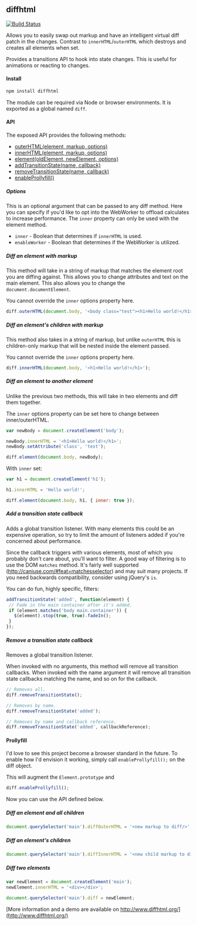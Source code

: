 diffhtml
--------

[![Build Status](https://travis-ci.org/tbranyen/diffhtml.svg?branch=master)](https://travis-ci.org/tbranyen/diffhtml)

Allows you to easily swap out markup and have an intelligent virtual diff patch
in the changes.  Contrast to `innerHTML`/`outerHTML` which destroys and creates
all elements when set.

Provides a transitions API to hook into state changes.  This is useful for
animations or reacting to changes.

#### Install

``` sh
npm install diffhtml
```

The module can be required via Node or browser environments.  It is exported as
a global named `diff`.

#### API

The exposed API provides the following methods:

- [outerHTML(element, markup, options)](#user-content-diff-an-element-with-markup)
- [innerHTML(element, markup, options)](#user-content-diff-an-elements-children-with-markup)
- [element(oldElement, newElement, options)](#user-content-diff-an-element-to-another-element)
- [addTransitionState(name, callback)](#user-content-add-a-transition-state-callback)
- [removeTransitionState(name, callback)](#user-content-remove-a-transition-state-callback)
- [enableProllyfill()](#user-content-prollyfill)

##### Options

This is an optional argument that can be passed to any diff method.  Here you
can specify if you'd like to opt into the WebWorker to offload calculates to
increase performance.  The `inner` property can only be used with the element
method.

- `inner` - Boolean that determines if `innerHTML` is used.
- `enableWorker` - Boolean that determines if the WebWorker is utilized.

##### Diff an element with markup

This method will take in a string of markup that matches the element root you
are diffing against.  This allows you to change attributes and text on the
main element.  This also allows you to change the `document.documentElement`.

You cannot override the `inner` options property here.


``` javascript
diff.outerHTML(document.body, '<body class="test"><h1>Hello world!</h1></body>');
```

##### Diff an element's children with markup

This method also takes in a string of markup, but unlike `outerHTML` this is
children-only markup that will be nested inside the element passed.

You cannot override the `inner` options property here.


``` javascript
diff.innerHTML(document.body, '<h1>Hello world!</h1>');
```

##### Diff an element to another element

Unlike the previous two methods, this will take in two elements and diff them
together.

The `inner` options property can be set here to change between inner/outerHTML.


``` javascript
var newBody = document.createElement('body');

newBody.innerHTML = '<h1>Hello world!</h1>';
newBody.setAttribute('class', 'test');

diff.element(document.body, newBody);
```

With `inner` set:

``` javascript
var h1 = document.createElement('h1');

h1.innerHTML = 'Hello world!';

diff.element(document.body, h1, { inner: true });
```

##### Add a transition state callback

Adds a global transition listener.  With many elements this could be an
expensive operation, so try to limit the amount of listeners added if you're
concerned about performance.

Since the callback triggers with various elements, most of which you probably
don't care about, you'll want to filter.  A good way of filtering is to use the
DOM `matches` method.  It's fairly well supported
(http://caniuse.com/#feat=matchesselector) and may suit many projects.  If you
need backwards compatibility, consider using jQuery's `is`.

You can do fun, highly specific, filters:

``` javascript
addTransitionState('added', function(element) {
 // Fade in the main container after it's added.
 if (element.matches('body main.container')) {
   $(element).stop(true, true).fadeIn();
 }
});
```

##### Remove a transition state callback

Removes a global transition listener.

When invoked with no arguments, this method will remove all transition
callbacks.  When invoked with the name argument it will remove all transition
state callbacks matching the name, and so on for the callback.

``` javascript
// Removes all.
diff.removeTransitionState();

// Removes by name.
diff.removeTransitionState('added');

// Removes by name and callback reference.
diff.removeTransitionState('added', callbackReference);
```

#### Prollyfill

I'd love to see this project become a browser standard in the future.  To
enable how I'd envision it working, simply call `enableProllyfill();` on the
diff object.

This will augment the `Element.prototype` and 

``` javascript
diff.enableProllyfill();
```

Now you can use the API defined below.

##### Diff an element and all children

``` javascript
document.querySelector('main').diffOuterHTML = '<new markup to diff/>';
```

##### Diff an element's children

``` javascript
document.querySelector('main').diffInnerHTML = '<new child markup to diff/>';
```

##### Diff two elements

``` javascript
var newElement = document.createElement('main');
newElement.innerHTML = '<div></div>';

document.querySelector('main').diff = newElement;
```

[More information and a demo are available on http://www.diffhtml.org/](http://www.diffhtml.org/)
